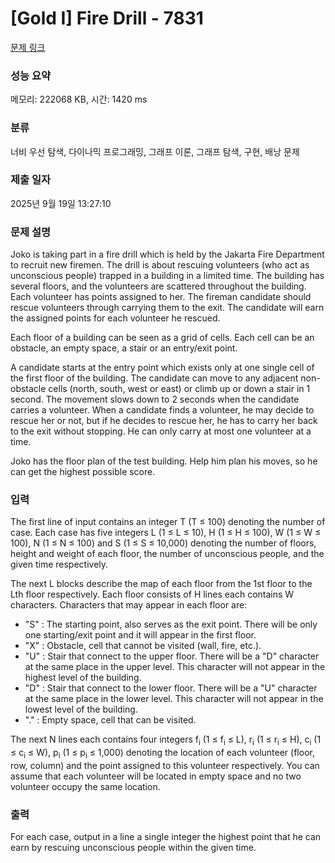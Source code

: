 # [Gold I] Fire Drill - 7831 

[문제 링크](https://www.acmicpc.net/problem/7831) 

### 성능 요약

메모리: 222068 KB, 시간: 1420 ms

### 분류

너비 우선 탐색, 다이나믹 프로그래밍, 그래프 이론, 그래프 탐색, 구현, 배낭 문제

### 제출 일자

2025년 9월 19일 13:27:10

### 문제 설명

<p>Joko is taking part in a fire drill which is held by the Jakarta Fire Department to recruit new firemen. The drill is about rescuing volunteers (who act as unconscious people) trapped in a building in a limited time. The building has several floors, and the volunteers are scattered throughout the building. Each volunteer has points assigned to her. The fireman candidate should rescue volunteers through carrying them to the exit. The candidate will earn the assigned points for each volunteer he rescued.</p>

<p>Each floor of a building can be seen as a grid of cells. Each cell can be an obstacle, an empty space, a stair or an entry/exit point.</p>

<p>A candidate starts at the entry point which exists only at one single cell of the first floor of the building. The candidate can move to any adjacent non-obstacle cells (north, south, west or east) or climb up or down a stair in 1 second. The movement slows down to 2 seconds when the candidate carries a volunteer. When a candidate finds a volunteer, he may decide to rescue her or not, but if he decides to rescue her, he has to carry her back to the exit without stopping. He can only carry at most one volunteer at a time.</p>

<p>Joko has the floor plan of the test building. Help him plan his moves, so he can get the highest possible score.</p>

### 입력 

 <p>The first line of input contains an integer T (T ≤ 100) denoting the number of case. Each case has five integers L (1 ≤ L ≤ 10), H (1 ≤ H ≤ 100), W (1 ≤ W ≤ 100), N (1 ≤ N ≤ 100) and S (1 ≤ S ≤ 10,000) denoting the number of floors, height and weight of each floor, the number of unconscious people, and the given time respectively.</p>

<p>The next L blocks describe the map of each floor from the 1st floor to the Lth floor respectively. Each floor consists of H lines each contains W characters. Characters that may appear in each floor are:</p>

<ul>
	<li>"S" : The starting point, also serves as the exit point. There will be only one starting/exit point and it will appear in the first floor.</li>
	<li>"X" : Obstacle, cell that cannot be visited (wall, fire, etc.).</li>
	<li>"U" : Stair that connect to the upper floor. There will be a "D" character at the same place in the upper level. This character will not appear in the highest level of the building.</li>
	<li>"D" : Stair that connect to the lower floor. There will be a "U" character at the same place in the lower level. This character will not appear in the lowest level of the building.</li>
	<li>"." : Empty space, cell that can be visited.</li>
</ul>

<p>The next N lines each contains four integers f<sub>i</sub> (1 ≤ f<sub>i</sub> ≤ L), r<sub>i</sub> (1 ≤ r<sub>i</sub> ≤ H), c<sub>i</sub> (1 ≤ c<sub>i</sub> ≤ W), p<sub>i</sub> (1 ≤ p<sub>i</sub> ≤ 1,000) denoting the location of each volunteer (floor, row, column) and the point assigned to this volunteer respectively. You can assume that each volunteer will be located in empty space and no two volunteer occupy the same location.</p>

### 출력 

 <p>For each case, output in a line a single integer the highest point that he can earn by rescuing unconscious people within the given time.</p>

